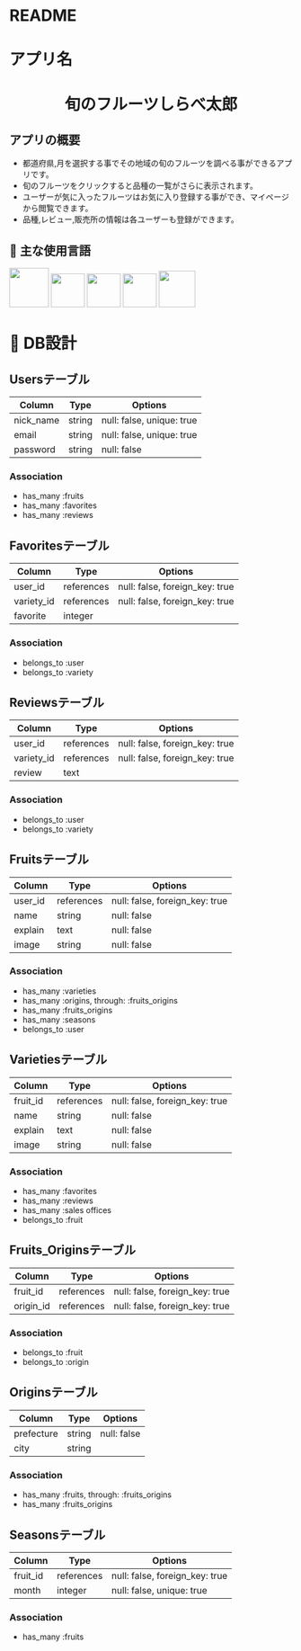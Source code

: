 # README

# アプリ名
<h1 align="center">旬のフルーツしらべ太郎</h1>

## アプリの概要
- 都道府県,月を選択する事でその地域の旬のフルーツを調べる事ができるアプリです。
- 旬のフルーツをクリックすると品種の一覧がさらに表示されます。
- ユーザーが気に入ったフルーツはお気に入り登録する事ができ、マイページから閲覧できます。
- 品種,レビュー,販売所の情報は各ユーザーも登録ができます。

## :paperclip: 主な使用言語
<a><img src="https://user-images.githubusercontent.com/39142850/71774533-1ddf1780-2fb4-11ea-8560-753bed352838.png" width="70px;" /></a> <!-- rubyのロゴ -->
<a><img src="https://user-images.githubusercontent.com/39142850/71774548-731b2900-2fb4-11ea-99ba-565546c5acb4.png" height="60px;" /></a> <!-- RubyOnRailsのロゴ -->
<a><img src="https://user-images.githubusercontent.com/39142850/71774618-b32edb80-2fb5-11ea-9050-d5929a49e9a5.png" height="60px;" /></a> <!-- Hamlのロゴ -->
<a><img src="https://user-images.githubusercontent.com/39142850/71774644-115bbe80-2fb6-11ea-822c-568eabde5228.png" height="60px" /></a> <!-- Scssのロゴ -->
<a><img src="https://user-images.githubusercontent.com/39142850/71774768-d064a980-2fb7-11ea-88ad-4562c59470ae.png" height="65px;" /></a> <!-- jQueryのロゴ -->

# :page_facing_up: DB設計

## Usersテーブル

|Column|Type|Options|
|------|----|-------|
|nick_name|string|null: false, unique: true|
|email|string|null: false, unique: true|
|password|string|null: false|

### Association
- has_many :fruits
- has_many :favorites
- has_many :reviews

## Favoritesテーブル

|Column|Type|Options|
|------|----|-------|
|user_id|references|null: false, foreign_key: true|
|variety_id|references|null: false, foreign_key: true|
|favorite|integer||

### Association
- belongs_to :user
- belongs_to :variety

## Reviewsテーブル

|Column|Type|Options|
|------|----|-------|
|user_id|references|null: false, foreign_key: true|
|variety_id|references|null: false, foreign_key: true|
|review|text||

### Association
- belongs_to :user
- belongs_to :variety

## Fruitsテーブル

|Column|Type|Options|
|------|----|-------|
|user_id|references|null: false, foreign_key: true|
|name|string|null: false|
|explain|text|null: false|
|image|string|null: false|

### Association
- has_many :varieties
- has_many :origins, through: :fruits_origins
- has_many :fruits_origins
- has_many :seasons
- belongs_to :user

## Varietiesテーブル

|Column|Type|Options|
|------|----|-------|
|fruit_id|references|null: false, foreign_key: true|
|name|string|null: false|
|explain|text|null: false|
|image|string|null: false|

### Association
- has_many :favorites
- has_many :reviews
- has_many :sales offices
- belongs_to :fruit

## Fruits_Originsテーブル

|Column|Type|Options|
|------|----|-------|
|fruit_id|references|null: false, foreign_key: true|
|origin_id|references|null: false, foreign_key: true|

### Association
- belongs_to :fruit
- belongs_to :origin

## Originsテーブル

|Column|Type|Options|
|------|----|-------|
|prefecture|string|null: false|
|city|string||

### Association
- has_many :fruits, through: :fruits_origins
- has_many :fruits_origins

## Seasonsテーブル

|Column|Type|Options|
|------|----|-------|
|fruit_id|references|null: false, foreign_key: true|
|month|integer|null: false, unique: true|

### Association
- has_many :fruits
